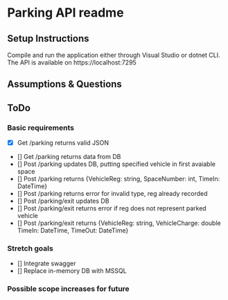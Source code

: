 # Parking API readme

## Setup Instructions
Compile and run the application either through Visual Studio or dotnet CLI.
The API is available on https://localhost:7295

## Assumptions & Questions

## ToDo

### Basic requirements

- [x] Get /parking returns valid JSON
- [] Get /parking returns data from DB
- [] Post /parking updates DB, putting specified vehicle in first avaiable space
- [] Post /parking returns {VehicleReg: string, SpaceNumber: int, TimeIn: DateTime}
- [] Post /parking returns error for invalid type, reg already recorded
- [] Post /parking/exit updates DB
- [] Post /parking/exit returns error if reg does not represent parked vehicle
- [] Post /parking/exit returns {VehicleReg: string, VehicleCharge: double TimeIn: DateTime, TimeOut: DateTime}

### Stretch goals

- [] Integrate swagger
- [] Replace in-memory DB with MSSQL

### Possible scope increases for future
